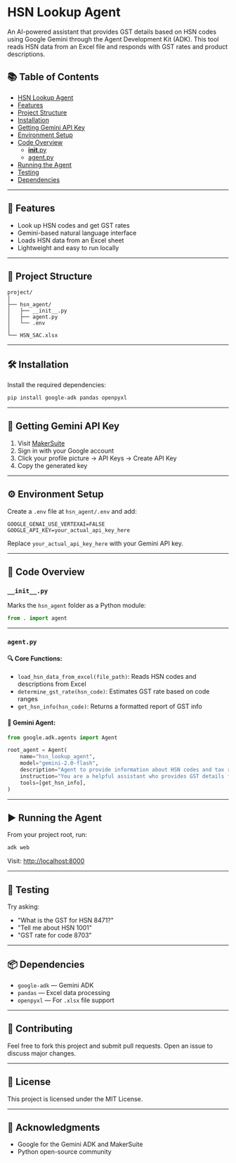 
# HSN Lookup Agent

An AI-powered assistant that provides GST details based on HSN codes using Google Gemini through the Agent Development Kit (ADK). This tool reads HSN data from an Excel file and responds with GST rates and product descriptions.


## 📚 Table of Contents

- [HSN Lookup Agent](#hsn-lookup-agent)
- [Features](#-features)
- [Project Structure](#-project-structure)
- [Installation](#-installation)
- [Getting Gemini API Key](#-getting-gemini-api-key)
- [Environment Setup](#-environment-setup)
- [Code Overview](#-code-overview)
  - [__init__.py](#initpy)
  - [agent.py](#agentpy)
- [Running the Agent](#-running-the-agent)
- [Testing](#-testing)
- [Dependencies](#-dependencies)

---

## 🚀 Features

- Look up HSN codes and get GST rates
- Gemini-based natural language interface
- Loads HSN data from an Excel sheet
- Lightweight and easy to run locally

---

## 📁 Project Structure

```
project/
│
├── hsn_agent/
│   ├── __init__.py
│   ├── agent.py
│   └── .env
│
└── HSN_SAC.xlsx
```

---

## 🛠 Installation

Install the required dependencies:

```bash
pip install google-adk pandas openpyxl
```

---

## 🔑 Getting Gemini API Key

1. Visit [MakerSuite](https://makersuite.google.com/app)
2. Sign in with your Google account
3. Click your profile picture → API Keys → Create API Key
4. Copy the generated key

---

## ⚙️ Environment Setup

Create a `.env` file at `hsn_agent/.env` and add:

```env
GOOGLE_GENAI_USE_VERTEXAI=FALSE
GOOGLE_API_KEY=your_actual_api_key_here
```

Replace `your_actual_api_key_here` with your Gemini API key.

---

## 📄 Code Overview

### `__init__.py`

Marks the `hsn_agent` folder as a Python module:

```python
from . import agent
```

---

### `agent.py`

#### 🔍 Core Functions:

- `load_hsn_data_from_excel(file_path)`: Reads HSN codes and descriptions from Excel
- `determine_gst_rate(hsn_code)`: Estimates GST rate based on code ranges
- `get_hsn_info(hsn_code)`: Returns a formatted report of GST info

#### 🤖 Gemini Agent:

```python
from google.adk.agents import Agent

root_agent = Agent(
    name="hsn_lookup_agent",
    model="gemini-2.0-flash",
    description="Agent to provide information about HSN codes and tax rates.",
    instruction="You are a helpful assistant who provides GST details for HSN codes.",
    tools=[get_hsn_info],
)
```

---

## ▶️ Running the Agent

From your project root, run:

```bash
adk web
```

Visit: [http://localhost:8000](http://localhost:8000)

---

## 🧪 Testing

Try asking:

- "What is the GST for HSN 8471?"
- "Tell me about HSN 1001"
- "GST rate for code 8703"

---

## 📦 Dependencies

- `google-adk` — Gemini ADK
- `pandas` — Excel data processing
- `openpyxl` — For `.xlsx` file support

---

## 🤝 Contributing

Feel free to fork this project and submit pull requests. Open an issue to discuss major changes.

---

## 📄 License

This project is licensed under the MIT License.

---

## 🙏 Acknowledgments

- Google for the Gemini ADK and MakerSuite
- Python open-source community
